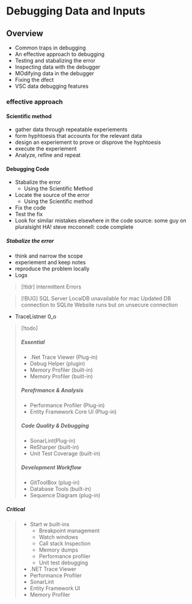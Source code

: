 # Debugging Data and Inputs

## Overview

- Common traps in debugging
- An effective approach to debugging
- Testing and stabalizing the error
- Inspecting data with the debugger
- MOdifying data in the debugger
- Fixing the dfect
- VSC data debugging features

### effective approach

#### Scientific method

- gather data through repeatable experiements
- form hyphtoesis that accounts for the relevant data
- design an experiement to prove or disprove the hyphtoesis
- execute the experiement
- Analyze, refine and repeat

#### Debugging Code

- Stabalize the error
  - Using the Scientific Method
- Locate the source of the error
  - Using the Scientific method
- Fix the code
- Test the fix
- Look for similar mistakes elsewhere in the code
  source: some guy on pluralsight HA!
  steve mcconnell: code complete

##### Stabalize the error

- think and narrow the scope
- experiement and keep notes
- reproduce the problem locally
- Logs

> [!tldr]
> Intermittent Errors

> [!BUG]
> SQL Server LocalDB unavailable for mac
> Updated DB connection to SQLite
> Website runs but on unsecure connection

- TraceListner 0_o

> [!todo]
>
> ##### Essential
>
> - .Net Trace Viewer (Plug-in)
> - Debug Helper (plugin)
> - Memory Profiler (built-in)
> - Memory Profiler (built-in)
>
> ##### Perofrmance & Analysis
>
> - Performance Profiler (Plug-in)
> - Entity Framework Core UI (Plug-in)
>
> ##### Code Quality & Debugging
>
> - SonarLint(Plug-in)
> - ReSharper (built-in)
> - Unit Test Coverage (built-in)
>
> ##### Development Workflow
>
> - GitToolBox (plug-in)
> - Database Tools (built-in)
> - Sequence Diagram (plug-in)

##### Critical

> - Start w built-ins
>   - Breakpoint management
>   - Watch windows
>   - Call stack Inspection
>   - Memory dumps
>   - Performance profiler
>   - Unit test debugging
> - .NET Trace Viewer
> - Performance Profiler
> - SonarLint
> - Entity Framework UI
> - Memory Profiler
